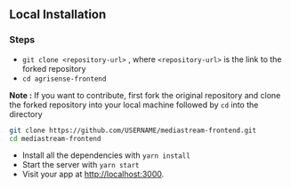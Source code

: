 ## Local Installation

### Steps

- `git clone <repository-url>` , where `<repository-url>` is the link to the forked repository
- `cd agrisense-frontend`

**Note :** If you want to contribute, first fork the original repository and clone the forked repository into your local machine followed by `cd` into the directory

```sh
git clone https://github.com/USERNAME/mediastream-frontend.git
cd mediastream-frontend
```

- Install all the dependencies with `yarn install`
- Start the server with `yarn start`
- Visit your app at [http://localhost:3000](http://localhost:3000).
